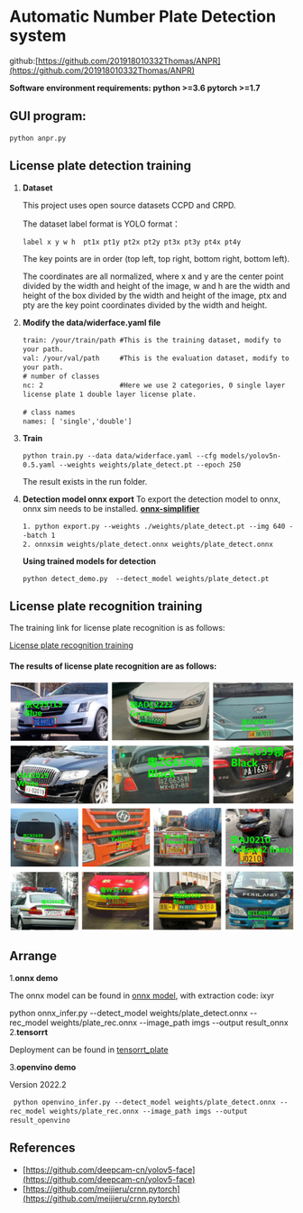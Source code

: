 # **Automatic Number Plate Detection system**

github:[https://github.com/201918010332Thomas/ANPR](https://github.com/201918010332Thomas/ANPR)

**Software environment requirements: python >=3.6  pytorch >=1.7**

## **GUI program:**

```
python anpr.py
```

## License plate detection training

1. **Dataset**

   This project uses open source datasets CCPD and CRPD.

   The dataset label format is YOLO format：

   ```
   label x y w h  pt1x pt1y pt2x pt2y pt3x pt3y pt4x pt4y
   ```

   The key points are in order (top left, top right, bottom right, bottom left).

   The coordinates are all normalized, where x and y are the center point divided by the width and height of the image, w and h are the width and height of the box divided by the width and height of the image, ptx and pty are the key point coordinates divided by the width and height.
2. **Modify the data/widerface.yaml file**

   ```
   train: /your/train/path #This is the training dataset, modify to your path.
   val: /your/val/path     #This is the evaluation dataset, modify to your path.
   # number of classes
   nc: 2                   #Here we use 2 categories, 0 single layer license plate 1 double layer license plate.

   # class names
   names: [ 'single','double']

   ```
3. **Train**

   ```
   python train.py --data data/widerface.yaml --cfg models/yolov5n-0.5.yaml --weights weights/plate_detect.pt --epoch 250
   ```

   The result exists in the run folder.
4. **Detection model onnx export**
   To export the detection model to onnx, onnx sim needs to be installed. **[onnx-simplifier](https://github.com/daquexian/onnx-simplifier)**

   ```
   1. python export.py --weights ./weights/plate_detect.pt --img 640 --batch 1
   2. onnxsim weights/plate_detect.onnx weights/plate_detect.onnx
   ```

   **Using trained models for detection**

   ```
   python detect_demo.py  --detect_model weights/plate_detect.pt
   ```

## License plate recognition training

The training link for license plate recognition is as follows:

[License plate recognition training](https://github.com/201918010332Thomas/CRNN_LPR)

#### **The results of license plate recognition are as follows:**

![Image](image/README/test_12.jpg)

## Arrange

1.**onnx demo**

The onnx model can be found in [onnx model](https://pan.baidu.com/s/1UmWN2kpRP96h2cM6Pi-now), with extraction code: ixyr

python onnx_infer.py --detect_model weights/plate_detect.onnx  --rec_model weights/plate_rec.onnx  --image_path imgs --output result_onnx
2.**tensorrt**

Deployment can be found in [tensorrt_plate](https://github.com/we0091234/chinese_plate_tensorrt)

3.**openvino demo**

Version 2022.2

```
 python openvino_infer.py --detect_model weights/plate_detect.onnx --rec_model weights/plate_rec.onnx --image_path imgs --output result_openvino
```

## References

* [https://github.com/deepcam-cn/yolov5-face](https://github.com/deepcam-cn/yolov5-face)
* [https://github.com/meijieru/crnn.pytorch](https://github.com/meijieru/crnn.pytorch)
